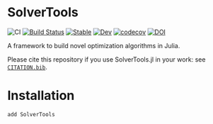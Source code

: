# SolverTools

![CI](https://github.com/JuliaSmoothOptimizers/SolverTools.jl/workflows/CI/badge.svg?branch=main)
[![Build Status](https://api.cirrus-ci.com/github/JuliaSmoothOptimizers/SolverTools.jl.svg)](https://cirrus-ci.com/github/JuliaSmoothOptimizers/SolverTools.jl)
[![Stable](https://img.shields.io/badge/docs-stable-3f51b5.svg)](https://JuliaSmoothOptimizers.github.io/SolverTools.jl/stable)
[![Dev](https://img.shields.io/badge/docs-dev-3f51b5.svg)](https://JuliaSmoothOptimizers.github.io/SolverTools.jl/dev)
[![codecov](https://codecov.io/gh/JuliaSmoothOptimizers/SolverTools.jl/branch/main/graph/badge.svg?token=KEKgV7oF2t)](https://codecov.io/gh/JuliaSmoothOptimizers/SolverTools.jl)
[![DOI](https://zenodo.org/badge/54757404.svg)](https://zenodo.org/badge/latestdoi/54757404)

A framework to build novel optimization algorithms in Julia.

Please cite this repository if you use SolverTools.jl in your work: see [`CITATION.bib`](https://github.com/JuliaSmoothOptimizers/SolverTools.jl/blob/main/CITATION.bib).

# Installation

```
add SolverTools
```
